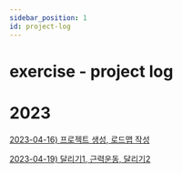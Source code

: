 ```yaml
---
sidebar_position: 1
id: project-log
---
```

# exercise - project log

# 2023

[2023-04-16) 프로젝트 생성, 로드맵 작성](./roadmap)

[2023-04-19) 달리기1, 근력운동, 달리기2](./2023-04/2023-04-18)